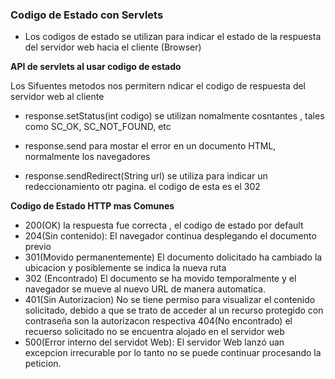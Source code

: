 ### Codigo de Estado con Servlets

- Los codigos de estado se utilizan para indicar el estado de la respuesta del servidor web hacia el cliente (Browser)

**API de servlets al usar codigo de estado**

Los Sifuentes metodos nos permitern ndicar el codigo de respuesta del servidor web al cliente

- response.setStatus(int codigo)
se utilizan nomalmente cosntantes , tales como SC_OK, SC_NOT_FOUND, etc

- response.send para mostar el error en un documento HTML, normalmente los navegadores

- response.sendRedirect(String url)
se utiliza para indicar un redeccionamiento  otr pagina. el codigo de esta es el 302

**Codigo de Estado HTTP mas Comunes**

- 200(OK) la respuesta fue correcta , el codigo de estado por default
- 204(Sin contenido): El navegador continua desplegando el documento previo
- 301(Movido permanentemente) El documento dolicitado ha cambiado la ubicacion y posiblemente  se indica la nueva ruta
- 302 (Encontrado) El documento se ha movido temporalmente y el navegador se mueve al nuevo URL de manera automatica.
- 401(Sin Autorizacion) No se tiene permiso para visualizar el contenido solicitado, debido a que se trato de acceder al un recurso protegido con contraseña son la autorizacon respectiva
404(No encontrado) el recuerso solicitado no se encuentra alojado en el servidor web
- 500(Error interno del servidot Web): El servidor Web lanzó uan excepcion irrecurable por lo tanto no se puede continuar procesando la peticion.




